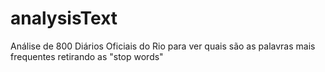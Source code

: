 # analysisText
Análise de 800 Diários Oficiais do Rio para ver quais são as palavras mais frequentes retirando as "stop words"

